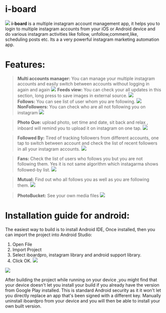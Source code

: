 # i-board
![](http://i.imgur.com/W1zWB5O.png)
**i-board** is a multiple instagram account management app, it helps you to login to multiple instagram accounts from your  iOS or Android device and do various instagram activities like follow, unfollow,comment,like, scheduling posts etc. Its a a very powerful instagram marketing automation app.

Features:
============================

> **Multi accounts manager:** You can manage your multiple instagram accounts and easily switch between accounts without logging in again and again        ![](http://i.imgur.com/1bAINYl.png)
> **Feeds view:** You can check your all updates in this section, long press to save images in external source. ![](http://i.imgur.com/rjlzCT3.png)            
>**Follows:** You can see list of user whom you are following. ![](http://i.imgur.com/f2FfDpY.png) 
> **NonFollowers:** You can check who are all not following you on instagram ![](http://i.imgur.com/iW4oTZ9.png)

> **Photo Que:** upload photo, set time and date, sit back and relax , inboard will remind you to upload it on instagram on one tap. ![](http://i.imgur.com/epXonbP.png) 

> **Followed By:** Tired of tracking followers  from different accounts, one tap to switch between account and check the list of recent followers in all your instagram accounts. ![](http://i.imgur.com/g2knrj7.png) 

>**Fans:** Check the list of users who follows you but you are not following them. Yes it is not same algorithm which instagarma shows followed-by list. ![](http://i.imgur.com/DcuhJQS.png) 

>**Mutual:** Find out who all follows you as well as you are following them. ![](http://i.imgur.com/na9FIg9.png) 
 
>**PhotoBucket:** See your own media files ![](http://i.imgur.com/0Kozy83.png) 


Installation guide for android:
============================

The easiest way to build is to install Android IDE, Once installed, then you can import the project into Android Studio:
1.	Open File
2.	Import Project
3.	Select iboardpro, instagram library and android support library.
4.	Click OK.
 ![](http://i.imgur.com/d3v3MIJ.png)

 ![](http://i.imgur.com/nUBibNz.png)
 
 After building the project while running on your device ,you might find that your device doesn't let you install your build if you already have the version from Google Play installed. This is standard Android security as it it won't let you directly replace an app that's been signed with a different key. Manually uninstall iboardpro from your device and you will then be able to install your own built version.
